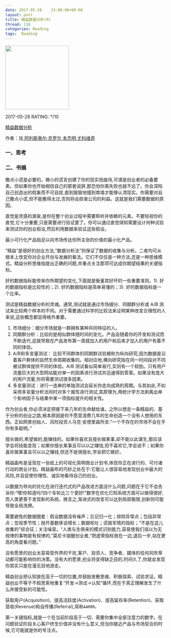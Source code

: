 ```yaml
---
date: 2017-05-28    23:00:00+00:00
layout: post
title: 精益数据分析(R)
thread: 116
categories: Reading
tags:  Reading
---
```


<img src="https://images-cn.ssl-images-amazon.com/images/I/51S6U3xb5AL.jpg" width="200" />

2017-05-28 RATING:  \*/10

[精益数据分析][1]

作者：加[ 阿利斯泰尔·克罗尔 ][2][本杰明·尤科维奇]()

### 一、思考

### 二、书摘

撒点小谎是必要的。微小的谎言创建了你的现实扭曲场,可谓是创业者的必备要素。但如果你也开始相信自己的那套说辞,那恐怕你离失败也就不远了。你会深陷自己创造出的假象而不可自拔,直到狠狠地撞到南墙才能够认清现实。你需要对自己撒点小谎,但不能撒得太过,否则将会损害公司的利益。这就是我们需要数据的原因。

直觉是灵感的源泉,是你在整个创业过程中需要聆听并依赖的元素。不要轻视你的直觉,它十分重要,只是需要进行验证罢了。你可以通过直觉得知需要设计何种试验来测试你的创业假设,然后利用数据来验证这些假设。

最小可行化产品指足以向市场传达你所主张的价值的最小化产品。 

“精益”是很好的创业方法,“数据分析法”则保证了数据的收集与分析。二者均可从根本上改变你对企业开创与发展的看法。它们不仅仅是一种方法,还是一种思维模式。精益分析思维指提出正确的问题,并重点关注那项可达成你期望结果的关键指标。

好的数据指标能带来你所期望的变化,下面就是衡量其好坏的一些重要准则。1). 好的数据指标是比较性的；2). 好的数据指标是简单易懂的；3).  好的数据指标是一个比率。

测试是精益数据分析的灵魂。通常,测试就是通过市场细分、同期群分析或 A/B 测试来比较两个样本的不同。对于需要通过科学的比较法来证明某种改变合理性的人来说,这些概念都显得格外重要。

1. 市场细分：细分市场就是一群拥有某种共同特征的人。
2. 同期群分析：比较的是相似群体随时间的变化。产品会随着你的开发和测试而不断迭代,这就导致在产品发布第一周就加入的用户和后来才加入的用户有着不同的体验。
3. A/B和多变量测试： 比较不同群体的同期群试验被称为纵向研究,因为数据是沿着客户群体的自然生命周期收集的。相对应地,横向研究指在同一时间段对不同被试群体提供不同的体验。A/B 测试看似简单易行,实则有一个软肋。只有用户流量巨大的大型网站能对单一的因素进行测试并迅速得到答案。如果没有庞大的用户流量,你将需要测试很多因素。
4. 多变量测试：进行一连串的单独测试会延长你走向成熟的周期。与其如此,不如采用多变量分析法同时对多个属性进行测试,其原理为,用统计学方法剥离出单个影响因子与结果中某一项指标提升的相关性。

作为创业者,你必须决定把接下来几年的生命献给谁。之所以想走一条精益的、基于分析的创业之路,根本原因是你不愿意浪费几年的生命创造一个没有人想用的东西。正如网景创始人、风险投资人马克·安德里森所言:“一个不存在的市场不会在乎你有多聪明。”

擅长做的,希望做的,能赚钱的。如果你喜欢且擅长做某事,却不能以此谋生,那应该学会将技能变现；如果你擅长某事且可以以之赚钱,但不喜欢它,学会说不；如果你喜欢做某事且可以以之赚钱,但还不是很擅长,学会把它做好。

精益画布是呈现在一张纸上的可视化简明商业计划书,体现你正在进行的、可付诸行动的商业计划。精益画布的巧妙之处在于:它能让人很容易地发现创业中最大的风险,并且促使你理性、诚实地看待自己的创业。

以数据为导向的优化在进行迭代式的产品改进方面没什么问题,问题在于它不会告诉你:“嘿!你知道吗?四个车轮比三个更好!”数学在优化已知系统方面可以做得很好,而人类更善于发现新的系统。换言之,渐进式的改变可以达到局部极限,创新则可能导致全局洗牌。

需要避免的数据圈套：假设数据没有噪声；忘记归一化；排除异常点；包括异常点；忽视季节性；抛开基数侈谈增长；数据呕吐；谎报军情的指标；“不是在这儿收集的”综合征；关注噪音。“人类与生俱来的模式识别能力,容易使我们误以为无规律的事物是有规律的,”莫尼卡提醒创业者,“把虚荣指标放在一边,退后一步,站在更高的角度看问题。”

没有愿景的创业太容易受外界的干扰,客户、投资人、竞争者、媒体的任何风吹草动都可能影响你的决策。没有大的愿景,创业将变得缺乏目的,时间久了,你就会发现你其实只是在漫无目地游走。

精益创业把认知放在高于一切的位置,并鼓励发散思维、积极探索、试验求证。精益创业不等于不假思索地重复“开发→测试→认知”循环,而在于真正理解发生了什么并接受新的可能性。

获取用户(Acquisition)、提高活跃度(Activation)、提高留存率(Retention)、获取营收(Revenue)和自传播(Referral),简称`AARRR。`

第一关键指标,就是一个在当前阶段高于一切、需要你集中全部注意力的数字。在问题验证阶段关心客户终生价值并没有什么意义,但当你接近产品与市场契合的时候,它可能就是你的专注点。

































[1]:	https://www.amazon.cn/%E5%9B%BE%E4%B9%A6/dp/B00RBEIHL2
[2]:	%E4%B8%89%E8%8A%82%E8%AF%BE
